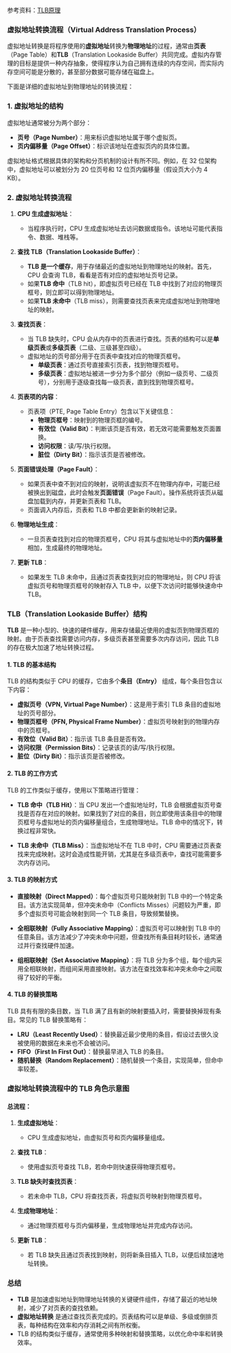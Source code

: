 参考资料：[TLB原理](https://zhuanlan.zhihu.com/p/108425561)
### 虚拟地址转换流程（Virtual Address Translation Process）

虚拟地址转换是将程序使用的**虚拟地址**转换为**物理地址**的过程，通常由**页表**（Page Table）和**TLB**（Translation Lookaside Buffer）共同完成。虚拟内存管理的目标是提供一种内存抽象，使得程序认为自己拥有连续的内存空间，而实际内存空间可能是分散的，甚至部分数据可能存储在磁盘上。

下面是详细的虚拟地址到物理地址的转换流程：

### 1. 虚拟地址的结构
虚拟地址通常被分为两个部分：
- **页号（Page Number）**：用来标识虚拟地址属于哪个虚拟页。
- **页内偏移量（Page Offset）**：标识该地址在虚拟页内的具体位置。

虚拟地址格式根据具体的架构和分页机制的设计有所不同。例如，在 32 位架构中，虚拟地址可以被划分为 20 位页号和 12 位页内偏移量（假设页大小为 4 KB）。

### 2. 虚拟地址转换流程

1. **CPU 生成虚拟地址**：
   - 当程序执行时，CPU 生成虚拟地址去访问数据或指令。该地址可能代表指令、数据、堆栈等。

2. **查找 TLB（Translation Lookaside Buffer）**：
   - **TLB 是一个缓存**，用于存储最近的虚拟地址到物理地址的映射。首先，CPU 会查询 TLB，看看是否有对应的虚拟地址页号记录。
   - 如果**TLB 命中**（TLB hit），即虚拟页号已经在 TLB 中找到了对应的物理页框号，则立即可以得到物理地址。
   - 如果**TLB 未命中**（TLB miss），则需要查找页表来完成虚拟地址到物理地址的映射。

3. **查找页表**：
   - 当 TLB 缺失时，CPU 会从内存中的页表进行查找。页表的结构可以是**单级页表**或**多级页表**（二级、三级甚至四级）。
   - 虚拟地址的页号部分用于在页表中查找对应的物理页框号。
     - **单级页表**：通过页号直接索引页表，找到物理页框号。
     - **多级页表**：虚拟地址被进一步分为多个部分（例如一级页号、二级页号），分别用于逐级查找每一级页表，直到找到物理页框号。

4. **页表项的内容**：
   - 页表项（PTE, Page Table Entry）包含以下关键信息：
     - **物理页框号**：映射到的物理页框的编号。
     - **有效位（Valid Bit）**：判断该页是否有效，若无效可能需要触发页面置换。
     - **访问权限**：读/写/执行权限。
     - **脏位（Dirty Bit）**：指示该页是否被修改。

5. **页面错误处理（Page Fault）**：
   - 如果页表中查不到对应的映射，说明该虚拟页不在物理内存中，可能已经被换出到磁盘，此时会触发**页面错误**（Page Fault）。操作系统将该页从磁盘加载到内存，并更新页表和 TLB。
   - 页面调入内存后，页表和 TLB 中都会更新新的映射记录。

6. **物理地址生成**：
   - 一旦页表查找到对应的物理页框号，CPU 将其与虚拟地址中的**页内偏移量**相加，生成最终的物理地址。

7. **更新 TLB**：
   - 如果发生 TLB 未命中，且通过页表查找到对应的物理地址，则 CPU 将该虚拟页号和物理页框号的映射存入 TLB 中，以便下次访问时能够快速命中 TLB。

### TLB（Translation Lookaside Buffer）结构

**TLB** 是一种小型的、快速的硬件缓存，用来存储最近使用的虚拟页到物理页框的映射。由于页表查找需要访问内存，多级页表甚至需要多次内存访问，因此 TLB 的存在极大加速了地址转换过程。


#### 1. TLB 的基本结构

TLB 的结构类似于 CPU 的缓存，它由多个**条目（Entry）** 组成，每个条目包含以下内容：

- **虚拟页号（VPN, Virtual Page Number）**：这是用于索引 TLB 条目的虚拟地址的页号部分。
- **物理页框号（PFN, Physical Frame Number）**：虚拟页号映射到的物理内存中的页框号。
- **有效位（Valid Bit）**：指示该 TLB 条目是否有效。
- **访问权限（Permission Bits）**：记录该页的读/写/执行权限。
- **脏位（Dirty Bit）**：指示该页是否被修改。

#### 2. TLB 的工作方式

TLB 的工作类似于缓存，使用以下策略进行管理：

- **TLB 命中（TLB Hit）**：当 CPU 发出一个虚拟地址时，TLB 会根据虚拟页号查找是否存在对应的映射。如果找到了对应的条目，则立即使用该条目中的物理页框号与虚拟地址的页内偏移量组合，生成物理地址。TLB 命中的情况下，转换过程非常快。
  
- **TLB 未命中（TLB Miss）**：当虚拟地址不在 TLB 中时，CPU 需要通过页表查找来完成映射。这时会造成性能开销，尤其是在多级页表中，查找可能需要多次内存访问。

#### 3. TLB 的映射方式

- **直接映射（Direct Mapped）**：每个虚拟页号只能映射到 TLB 中的一个特定条目。该方法实现简单，但冲突未命中（Conflicts Misses）问题较为严重，即多个虚拟页号可能会映射到同一个 TLB 条目，导致频繁替换。

- **全相联映射（Fully Associative Mapping）**：虚拟页号可以映射到 TLB 中的任意条目。该方法减少了冲突未命中问题，但查找所有条目耗时较长，通常通过并行查找硬件加速。

- **组相联映射（Set Associative Mapping）**：将 TLB 分为多个组，每个组内采用全相联映射，而组间采用直接映射。该方法在查找效率和冲突未命中之间取得了较好的平衡。

#### 4. TLB 的替换策略

TLB 具有有限的条目数，当 TLB 满了且有新的映射要插入时，需要替换掉现有条目。常见的 TLB 替换策略有：

- **LRU（Least Recently Used）**：替换最近最少使用的条目，假设过去很久没被使用的数据在未来也不会被访问。
- **FIFO（First In First Out）**：替换最早进入 TLB 的条目。
- **随机替换（Random Replacement）**：随机替换一个条目，实现简单，但命中率较差。

### 虚拟地址转换流程中的 TLB 角色示意图

#### 总流程：
1. **生成虚拟地址**：
   - CPU 生成虚拟地址，由虚拟页号和页内偏移量组成。
   
2. **查找 TLB**：
   - 使用虚拟页号查找 TLB，若命中则快速获得物理页框号。
   
3. **TLB 缺失时查找页表**：
   - 若未命中 TLB，CPU 将查找页表，将虚拟页号映射到物理页框号。

4. **生成物理地址**：
   - 通过物理页框号与页内偏移量，生成物理地址并完成内存访问。

5. **更新 TLB**：
   - 若 TLB 缺失且通过页表找到映射，则将新条目插入 TLB，以便后续加速地址转换。

### 总结

- **TLB** 是加速虚拟地址到物理地址转换的关键硬件组件，存储了最近的地址映射，减少了对页表的查找依赖。
- **虚拟地址转换** 是通过查找页表完成的。页表结构可以是单级、多级或倒排页表，每种结构在效率和内存消耗之间有所权衡。
- TLB 的结构类似于缓存，通常使用多种映射和替换策略，以优化命中率和转换效率。